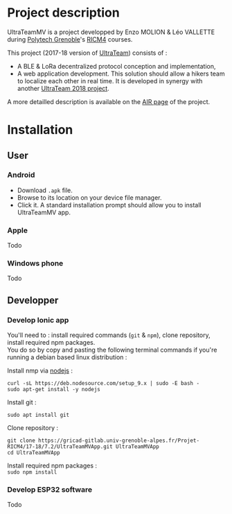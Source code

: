 # Project description #

UltraTeamMV is a project developped by Enzo MOLION & Léo VALLETTE during [Polytech Grenoble](https://www.polytech-grenoble.fr/)'s [RICM4](https://www.polytech-grenoble.fr/menu-principal/formations/reseaux-informatiques-et-communication-multimedia/) courses.

This project (2017-18 version of [UltraTeam](https://air.imag.fr/index.php/UltraTeam)) consists of :

- A BLE & LoRa decentralized protocol conception and implementation,
- A web application development.
This solution should allow a hikers team to localize each other in real time.
It is developed in synergy with another [UltraTeam 2018 project](http://air.imag.fr/index.php/RICM4_2017_2018_-_UltraTeam_7.1/).

A more detailled description is available on the [AIR page](https://air.imag.fr/index.php/RICM4_2017_2018_-_UltraTeamMV) of the project.

# Installation # 
## User ## 
### Android

- Download ```.apk``` file.  
- Browse to its location on your device file manager.  
- Click it. A standard installation prompt should allow you to install UltraTeamMV app.  

### Apple
Todo

### Windows phone 
Todo

## Developper 
### Develop Ionic app
You'll need to : install required commands (```git``` & ```npm```), clone repository, install required npm packages.  
You do so by copy and pasting the following terminal commands if you're running a debian based linux distribution :
 
Install nmp via [nodejs](https://nodejs.org/en/download/) :  
```  
curl -sL https://deb.nodesource.com/setup_9.x | sudo -E bash -  
sudo apt-get install -y nodejs
```  
Install git :  
```
sudo apt install git  
```  
Clone repository :  
```  
git clone https://gricad-gitlab.univ-grenoble-alpes.fr/Projet-RICM4/17-18/7.2/UltraTeamMVApp.git UltraTeamMVApp  
cd UltraTeamMVApp  
```  
Install required npm packages :  
```sudo npm install```  

### Develop ESP32 software
Todo
